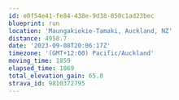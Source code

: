 ```yaml
---
id: e0f54e41-fe84-438e-9d38-850c1ad23bec
blueprint: run
location: 'Maungakiekie-Tamaki, Auckland, NZ'
distance: 4958.7
date: '2023-09-08T20:06:17Z'
timezone: '(GMT+12:00) Pacific/Auckland'
moving_time: 1859
elapsed_time: 1869
total_elevation_gain: 65.8
strava_id: 9810372795
---
```

